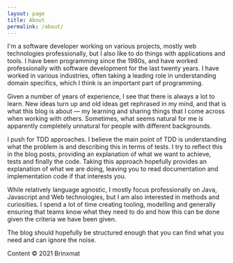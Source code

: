 ```yaml
---
layout: page
title: About
permalink: /about/
---
```


I'm a software developer working on various projects, mostly web technologies professionally, but I also like to do things with applications and tools. I have been programming since the 1980s, and have worked professionally with software development for the last twenty years. I have worked in various industries, often taking a leading role in understanding domain specifics, which I think is an important part of programming.

Given a number of years of experience, I see that there is always a lot to learn. New ideas turn up and old ideas get rephrased in my mind, and that is what this blog is about — my learning and sharing things that I come across when working with others. Sometimes, what seems natural for me is apparently completely unnatural for people with different backgrounds.

I push for TDD approaches. I believe the main point of TDD is understanding what the problem is and describing this in terms of tests. I try to reflect this in the blog posts, providing an explanation of what we want to achieve, tests and finally the code. Taking this approach hopefully provides an explanation of what we are doing, leaving you to read documentation and implementation code if that interests you.

While relatively language agnostic, I mostly focus professionally on Java, Javascript and Web technologies, but I am also interested in methods and curiosities. I spend a lot of time creating tooling, modelling and generally ensuring that teams know what they need to do and how this can be done given the criteria we have been given.

The blog should hopefully be structured enough that you can find what you need and can ignore the noise.

Content © 2021 Brinxmat